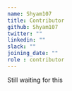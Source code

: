 ```yaml
---
name: Shyam107
title: Contributor
github: Shyam107
twitter: ""
linkedin: ""
slack: ""
joining_date: ""
role : contributor
---
```


Still waiting for this
